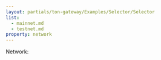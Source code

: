 ```yaml
---
layout: partials/ton-gateway/Examples/Selector/Selector
list:
  - mainnet.md
  - testnet.md
property: network
---
```


Network: